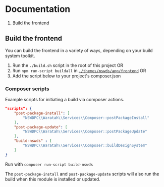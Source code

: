 # Documentation

1. Build the frontend

## Build the frontend

You can build the frontend in a variety of ways, depending on your build system toolkit.

1. Run the `./build.sh` script in the root of this project OR
1. Run `npm run-script buildall` in [`./themes/nswds/app/frontend`](../../themes/nswds/app/frontend) OR
1. Add the script below to your project's composer.json

### Composer scripts

Example scripts for initiating a build via composer actions.

```json
"scripts": {
    "post-package-install": [
        "NSWDPC\\Waratah\\Services\\Composer::postPackageInstall"
    ],
    "post-package-update": [
        "NSWDPC\\Waratah\\Services\\Composer::postPackageUpdate"
    ],
    "build-nswds" : [
        "NSWDPC\\Waratah\\Services\\Composer::buildDesignSystem"
    ]
}
```

Run with `composer run-script build-nswds`

The `post-package-install` and `post-package-update` scripts will also run the build when this module is installed or updated.
